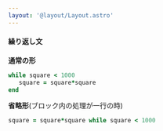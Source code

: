 ```yaml
---
layout: '@layout/Layout.astro'
---
```

#### 繰り返し文
**通常の形**
```ruby
while square < 1000
   square = square*square
end
```
**省略形**(ブロック内の処理が一行の時)
```ruby
square = square*square while square < 1000
```